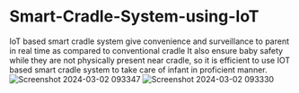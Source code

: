 # Smart-Cradle-System-using-IoT
IoT based smart cradle system give convenience and surveillance to parent in real time as compared to conventional cradle It also ensure baby safety while they are not physically present near cradle, so it is efficient to use IOT based smart cradle system to take care of infant in proficient manner.
![Screenshot 2024-03-02 093347](https://github.com/bysanivenkatasaisukumar/Smart-Cradle-System-using-IoT/assets/136966173/92bab3a0-2f87-452c-af8d-e5234c9917d3)
![Screenshot 2024-03-02 093330](https://github.com/bysanivenkatasaisukumar/Smart-Cradle-System-using-IoT/assets/136966173/5932ec0e-cc42-4427-8545-fc38d9771f1f)
